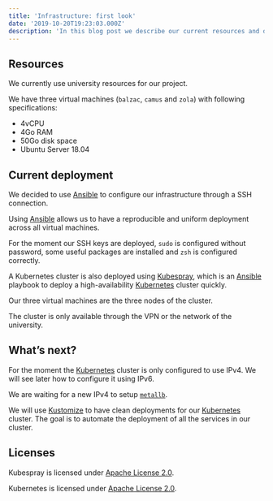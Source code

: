 ```yaml
---
title: 'Infrastructure: first look'
date: '2019-10-20T19:23:03.000Z'
description: 'In this blog post we describe our current resources and deployement and what will happen later in our infrastructure.'
---
```


## Resources

We currently use university resources for our project.

We have three virtual machines (`balzac`, `camus` and `zola`) with following specifications:

- 4vCPU
- 4Go RAM
- 50Go disk space
- Ubuntu Server 18.04

## Current deployment

We decided to use [Ansible](https://www.ansible.com/) to configure our infrastructure through a SSH connection.

Using [Ansible](https://www.ansible.com/) allows us to have a reproducible and uniform deployment across all virtual machines.

For the moment our SSH keys are deployed, `sudo` is configured without password, some useful packages are installed and `zsh` is configured correctly.

A Kubernetes cluster is also deployed using [Kubespray](https://kubespray.io/), which is an [Ansible](https://www.ansible.com/) playbook to deploy a high-availability [Kubernetes](https://kubernetes.io) cluster quickly.

Our three virtual machines are the three nodes of the cluster.

The cluster is only available through the VPN or the network of the university.

## What’s next?

For the moment the [Kubernetes](https://kubernetes.io) cluster is only configured to use IPv4.
We will see later how to configure it using IPv6.

We are waiting for a new IPv4 to setup [`metallb`](https://metallb.universe.tf/concepts/layer2/).

We will use [Kustomize](https://kustomize.io/) to have clean deployments for our [Kubernetes](https://kubernetes.io) cluster.
The goal is to automate the deployment of all the services in our cluster.

## Licenses

Kubespray is licensed under [Apache License 2.0](https://github.com/kubernetes-sigs/kubespray/blob/master/LICENSE).

Kubernetes is licensed under [Apache License 2.0](https://github.com/kubernetes/kubernetes/blob/master/LICENSE).
